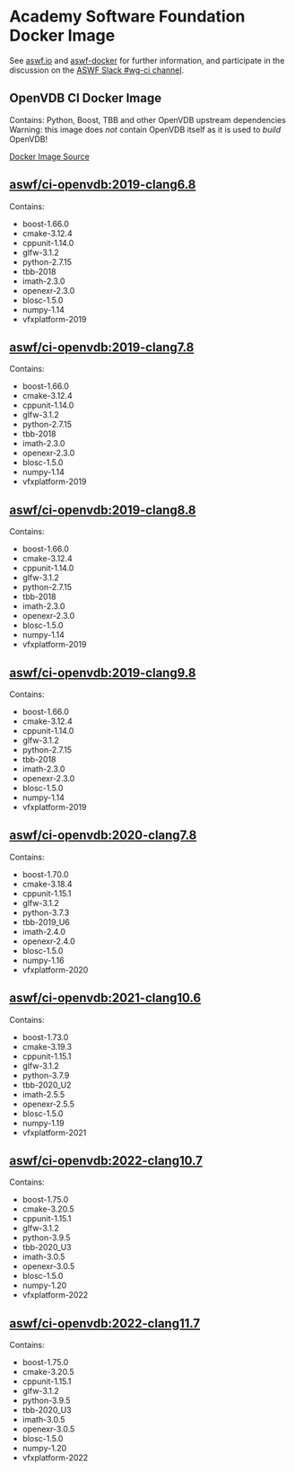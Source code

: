 <!--
Copyright (c) Contributors to the aswf-docker Project. All rights reserved.
SPDX-License-Identifier: Apache-2.0

Warning: this file is automatically generated from a template!
-->

# Academy Software Foundation Docker Image

See [aswf.io](https://aswf.io) and [aswf-docker](https://github.com/AcademySoftwareFoundation/aswf-docker)
for further information, and participate in the discussion on the
[ASWF Slack #wg-ci channel](https://academysoftwarefdn.slack.com/archives/C0169RX7MMK).

## OpenVDB CI Docker Image

Contains: Python, Boost, TBB and other OpenVDB upstream dependencies
Warning: this image does *not* contain OpenVDB itself as it is used to *build* OpenVDB!

[Docker Image Source](https://github.com/AcademySoftwareFoundation/aswf-docker/blob/master/ci-openvdb/Dockerfile)

## [aswf/ci-openvdb:2019-clang6.8](https://hub.docker.com/r/aswf/ci-openvdb/tags?page=1&name=2019-clang6.8)

Contains:
* boost-1.66.0
* cmake-3.12.4
* cppunit-1.14.0
* glfw-3.1.2
* python-2.7.15
* tbb-2018
* imath-2.3.0
* openexr-2.3.0
* blosc-1.5.0
* numpy-1.14
* vfxplatform-2019

## [aswf/ci-openvdb:2019-clang7.8](https://hub.docker.com/r/aswf/ci-openvdb/tags?page=1&name=2019-clang7.8)

Contains:
* boost-1.66.0
* cmake-3.12.4
* cppunit-1.14.0
* glfw-3.1.2
* python-2.7.15
* tbb-2018
* imath-2.3.0
* openexr-2.3.0
* blosc-1.5.0
* numpy-1.14
* vfxplatform-2019

## [aswf/ci-openvdb:2019-clang8.8](https://hub.docker.com/r/aswf/ci-openvdb/tags?page=1&name=2019-clang8.8)

Contains:
* boost-1.66.0
* cmake-3.12.4
* cppunit-1.14.0
* glfw-3.1.2
* python-2.7.15
* tbb-2018
* imath-2.3.0
* openexr-2.3.0
* blosc-1.5.0
* numpy-1.14
* vfxplatform-2019

## [aswf/ci-openvdb:2019-clang9.8](https://hub.docker.com/r/aswf/ci-openvdb/tags?page=1&name=2019-clang9.8)

Contains:
* boost-1.66.0
* cmake-3.12.4
* cppunit-1.14.0
* glfw-3.1.2
* python-2.7.15
* tbb-2018
* imath-2.3.0
* openexr-2.3.0
* blosc-1.5.0
* numpy-1.14
* vfxplatform-2019

## [aswf/ci-openvdb:2020-clang7.8](https://hub.docker.com/r/aswf/ci-openvdb/tags?page=1&name=2020-clang7.8)

Contains:
* boost-1.70.0
* cmake-3.18.4
* cppunit-1.15.1
* glfw-3.1.2
* python-3.7.3
* tbb-2019_U6
* imath-2.4.0
* openexr-2.4.0
* blosc-1.5.0
* numpy-1.16
* vfxplatform-2020

## [aswf/ci-openvdb:2021-clang10.6](https://hub.docker.com/r/aswf/ci-openvdb/tags?page=1&name=2021-clang10.6)

Contains:
* boost-1.73.0
* cmake-3.19.3
* cppunit-1.15.1
* glfw-3.1.2
* python-3.7.9
* tbb-2020_U2
* imath-2.5.5
* openexr-2.5.5
* blosc-1.5.0
* numpy-1.19
* vfxplatform-2021

## [aswf/ci-openvdb:2022-clang10.7](https://hub.docker.com/r/aswf/ci-openvdb/tags?page=1&name=2022-clang10.7)

Contains:
* boost-1.75.0
* cmake-3.20.5
* cppunit-1.15.1
* glfw-3.1.2
* python-3.9.5
* tbb-2020_U3
* imath-3.0.5
* openexr-3.0.5
* blosc-1.5.0
* numpy-1.20
* vfxplatform-2022

## [aswf/ci-openvdb:2022-clang11.7](https://hub.docker.com/r/aswf/ci-openvdb/tags?page=1&name=2022-clang11.7)

Contains:
* boost-1.75.0
* cmake-3.20.5
* cppunit-1.15.1
* glfw-3.1.2
* python-3.9.5
* tbb-2020_U3
* imath-3.0.5
* openexr-3.0.5
* blosc-1.5.0
* numpy-1.20
* vfxplatform-2022


